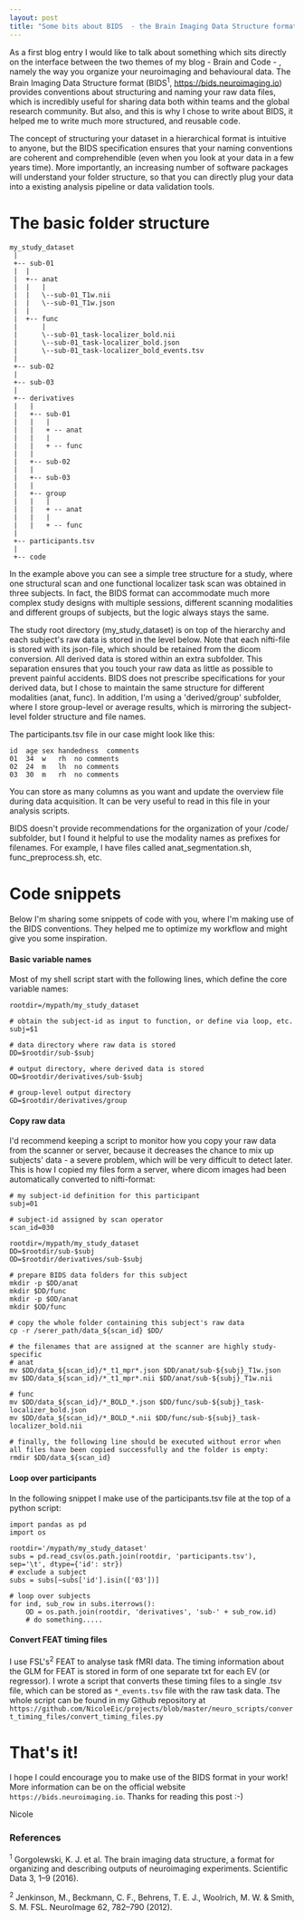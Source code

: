 ```yaml
---
layout: post
title: "Some bits about BIDS  - the Brain Imaging Data Structure format"
---
```


As a first blog entry I would like to talk about something which sits directly on the interface between the two themes of my blog - Brain and Code - , namely the way you organize your neuroimaging and behavioural data. The Brain Imaging Data Structure format (BIDS<sup>1</sup>, https://bids.neuroimaging.io) provides conventions about structuring and naming your raw data files, which is incredibly useful for sharing data both within teams and the global research community. But also, and this is why I chose to write about BIDS, it helped me to write much more structured, and reusable code.

The concept of structuring your dataset in a hierarchical format is intuitive to anyone, but the BIDS specification ensures that your naming conventions are coherent and comprehendible (even when you look at your data in a few years time). More importantly, an increasing number of software packages will understand your folder structure, so that you can directly plug your data into a existing analysis pipeline or data validation tools.


# The basic folder structure

```
my_study_dataset
 |
 +-- sub-01
 |  |  
 |  +-- anat
 |  |   |
 |  |   \--sub-01_T1w.nii
 |  |   \--sub-01_T1w.json
 |  |
 |  +-- func
 |      |
 |      \--sub-01_task-localizer_bold.nii
 |      \--sub-01_task-localizer_bold.json
 |      \--sub-01_task-localizer_bold_events.tsv
 |
 +-- sub-02
 |    
 +-- sub-03
 |
 +-- derivatives
 |   |
 |   +-- sub-01
 |   |   |
 |   |   + -- anat
 |   |   |
 |   |   + -- func
 |   |
 |   +-- sub-02
 |   |    
 |   +-- sub-03
 |   |
 |   +-- group
 |   |   |
 |   |   + -- anat
 |   |   |
 |   |   + -- func
 |
 +-- participants.tsv
 |
 +-- code   
```

In the example above you can see a simple tree structure for a study, where one structural scan and one functional localizer task scan was obtained in three subjects. In fact, the BIDS format can accommodate much more complex study designs with multiple sessions, different scanning modalities and different groups of subjects, but the logic always stays the same.

The study root directory (my_study_dataset) is on top of the hierarchy and each subject's raw data is stored in the level below. Note that each nifti-file is stored with its json-file, which should be retained from the dicom conversion. All derived data is stored within an extra subfolder. This separation ensures that you touch your raw data as little as possible to prevent painful accidents. BIDS does not prescribe specifications for your derived data, but I chose to maintain the same structure for different modalities (anat, func). In addition, I'm using a 'derived/group' subfolder, where I store group-level or average results, which is mirroring the subject-level folder structure and file names.

The participants.tsv file in our case might look like this:

```
id	age	sex	handedness	comments
01	34	w	rh	no comments
02	24	m	lh	no comments
03	30	m	rh	no comments
```
You can store as many columns as you want and update the overview file during data acquisition. It can be very useful to read in this file in your analysis scripts.

BIDS doesn't provide recommendations for the organization of your /code/ subfolder, but I found it helpful to use the modality names as prefixes for filenames. For example, I have files called anat_segmentation.sh, func_preprocess.sh, etc.


# Code snippets
Below I'm sharing some snippets of code with you, where I'm making use of the BIDS conventions. They helped me to optimize my workflow and might give you some inspiration.


#### Basic variable names

Most of my shell script start with the following lines, which define the core variable names:
```
rootdir=/mypath/my_study_dataset

# obtain the subject-id as input to function, or define via loop, etc.
subj=$1

# data directory where raw data is stored
DD=$rootdir/sub-$subj

# output directory, where derived data is stored
OD=$rootdir/derivatives/sub-$subj

# group-level output directory
GD=$rootdir/derivatives/group
```

#### Copy raw data

I'd recommend keeping a script to monitor how you copy your raw data from the scanner or server, because
it decreases the chance to mix up subjects' data - a severe problem, which will be very difficult to detect later. This is how I copied my files form a server, where dicom images had been automatically converted to nifti-format:

```
# my subject-id definition for this participant
subj=01

# subject-id assigned by scan operator
scan_id=030

rootdir=/mypath/my_study_dataset
DD=$rootdir/sub-$subj
OD=$rootdir/derivatives/sub-$subj

# prepare BIDS data folders for this subject
mkdir -p $DD/anat
mkdir $DD/func
mkdir -p $OD/anat
mkdir $OD/func

# copy the whole folder containing this subject's raw data
cp -r /serer_path/data_${scan_id} $DD/

# the filenames that are assigned at the scanner are highly study-specific
# anat
mv $DD/data_${scan_id}/*_t1_mpr*.json $DD/anat/sub-${subj}_T1w.json
mv $DD/data_${scan_id}/*_t1_mpr*.nii $DD/anat/sub-${subj}_T1w.nii

# func
mv $DD/data_${scan_id}/*_BOLD_*.json $DD/func/sub-${subj}_task-localizer_bold.json
mv $DD/data_${scan_id}/*_BOLD_*.nii $DD/func/sub-${subj}_task-localizer_bold.nii

# finally, the following line should be executed without error when all files have been copied successfully and the folder is empty:
rmdir $DD/data_${scan_id}
```

#### Loop over participants

In the following snippet I make use of the participants.tsv file at the top of a python script:
```
import pandas as pd
import os

rootdir='/mypath/my_study_dataset'
subs = pd.read_csv(os.path.join(rootdir, 'participants.tsv'), sep='\t', dtype={'id': str})
# exclude a subject
subs = subs[~subs['id'].isin(['03'])]

# loop over subjects
for ind, sub_row in subs.iterrows():
    OD = os.path.join(rootdir, 'derivatives', 'sub-' + sub_row.id)
    # do something.....
```

#### Convert FEAT timing files

I use FSL's<sup>2</sup> FEAT to analyse task fMRI data. The timing information about the GLM for FEAT is stored in form of one separate txt for each EV (or regressor). I wrote a script that converts these timing files to a single .tsv file, which can be stored as `*_events.tsv` file with the raw task data.
The whole script can be found in my Github repository at `https://github.com/NicoleEic/projects/blob/master/neuro_scripts/convert_timing_files/convert_timing_files.py`

# That's it!

I hope I could encourage you to make use of the BIDS format in your work! More information can be on the official website `https://bids.neuroimaging.io`. Thanks for reading this post :-)

Nicole


### References
<sup>1</sup> Gorgolewski, K. J. et al. The brain imaging data structure, a format for organizing and describing outputs of neuroimaging experiments. Scientific Data 3, 1–9 (2016).

<sup>2</sup> Jenkinson, M., Beckmann, C. F., Behrens, T. E. J., Woolrich, M. W. & Smith, S. M. FSL. NeuroImage 62, 782–790 (2012).
